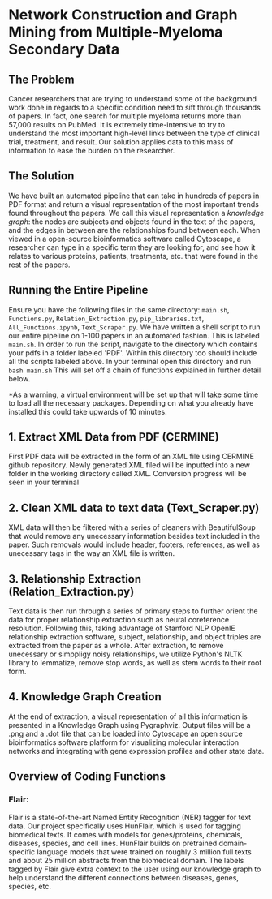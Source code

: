 # Network Construction and Graph Mining from Multiple-Myeloma Secondary Data

## The Problem

Cancer researchers that are trying to understand some of the background work done in regards to a specific condition need to sift through thousands of papers. In fact, one search for multiple myeloma returns more than 57,000 results on PubMed. 
It is extremely time-intensive to try to understand the most important high-level links between the type of clinical trial, treatment, and result. Our solution applies data to this mass of information to ease the burden on the researcher.

## The Solution

We have built an automated pipeline that can take in hundreds of papers in PDF format and return a visual representation of the most important trends found throughout the papers. We call this visual representation a *knowledge graph*: the nodes are subjects and objects found in the text of the papers, and the edges in between are the relationships found between each. When viewed in a open-source bioinformatics software called Cytoscape, a researcher can type in a specific term they are looking for, and see how it relates to various proteins, patients, treatments, etc. that were found in the rest of the papers.

## Running the Entire Pipeline

Ensure you have the following files in the same directory: ```main.sh```, ```Functions.py```, ```Relation_Extraction.py```, ```pip_libraries.txt```, ```All_Functions.ipynb```, ```Text_Scraper.py```. 
We have written a shell script to run our entire pipeline on 1-100 papers in an automated fashion. This is labeled ```main.sh```. In order to run the script, navigate to the directory which contains your pdfs in a folder labeled 'PDF'. Within this directory too should include all the scripts labeled above. In your terminal open this directory and run ```bash main.sh``` This will set off a chain of functions explained in further detail below. 

*As a warning, a virtual environment will be set up that will take some time to load all the necessary packages. Depending on what you already have installed this could take upwards of 10 minutes. 

## 1. Extract XML Data from PDF (CERMINE)
First PDF data will be extracted in the form of an XML file using CERMINE github repository. Newly generated XML filed will be inputted into a new folder         in the working directory called XML. Conversion progress will be seen in your terminal
## 2. Clean XML data to text data (Text_Scraper.py)
XML data will then be filtered with a series of cleaners with BeautifulSoup that would remove any unecessary information besides text included in the             paper. Such removals would include header, footers, references, as well as unecessary tags in the way an XML file is written.
## 3. Relationship Extraction (Relation_Extraction.py)
Text data is then run through a series of primary steps to further orient the data for proper relationship extraction such as neural coreference                 resolution. Following this, taking advantage of Stanford NLP OpenIE relationship extraction software, subject, relationship, and object triples are               extracted from the paper as a whole. After extraction, to remove unecessary or simppligy noisy relationships, we utilize Python's NLTK library to                 lemmatize, remove stop words, as well as stem words to their root form. 
 ## 4. Knowledge Graph Creation
At the end of extraction, a visual representation of all this information is presented in a Knowledge Graph using Pygraphviz. Output files will be a .png
and a .dot file that can be loaded into Cytoscape an open source bioinformatics software platform for visualizing molecular interaction networks and
integrating with gene expression profiles and other state data. 



## Overview of Coding Functions

### Flair: 
Flair is a state-of-the-art Named Entity Recognition (NER) tagger for text data. Our project specifically uses HunFlair, which is used for tagging biomedical texts. It comes with models for genes/proteins, chemicals, diseases, species, and cell lines. HunFlair builds on pretrained domain-specific language models that were trained on roughly 3 million full texts and about 25 million abstracts from the biomedical domain. The labels tagged by Flair give extra context to the user using our knowledge graph to help understand the different connections between diseases, genes, species, etc.

